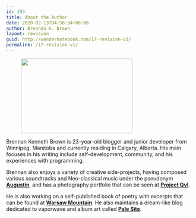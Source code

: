 ```yaml
---
id: 193
title: About the Author
date: 2020-02-13T04:58:34+00:00
author: Brennan K. Brown
layout: revision
guid: http://wandernotebook.com/17-revision-v1/
permalink: /17-revision-v1/
---
```

<div class="wp-block-image is-style-circle-mask">
  <figure class="alignright size-medium is-resized"><img src="http://wandernotebook.com/wp-content/uploads/2020/02/Brennan-Brown-300x200.jpg" alt="" class="wp-image-191" width="300" height="200" srcset="http://wandernotebook.com/wp-content/uploads/2020/02/Brennan-Brown-300x200.jpg 300w, http://wandernotebook.com/wp-content/uploads/2020/02/Brennan-Brown-1024x682.jpg 1024w, http://wandernotebook.com/wp-content/uploads/2020/02/Brennan-Brown-768x512.jpg 768w, http://wandernotebook.com/wp-content/uploads/2020/02/Brennan-Brown-900x600.jpg 900w, http://wandernotebook.com/wp-content/uploads/2020/02/Brennan-Brown.jpg 1280w" sizes="(max-width: 300px) 100vw, 300px" /></figure>
</div>

Brennan Kenneth Brown is 23-year-old blogger and junior developer from Winnipeg, Manitoba and currently residing in Calgary, Alberta. His main focuses in his writing include self-development, community, and his experiences with programming.  
  
Brennan also enjoys a variety of creative side-projects, having composed various soundtracks and Neo-classical music under the pseudonym [**Augustin**](https://augustin.bandcamp.com/), and has a photography portfolio that can be seen at [**Project Qvl**](https://deviantart.com/qvl). 

He is also working on a self-published book of poetry with excerpts that can be found at [**Warsaw Mountain**](https://warsawmountain.com/). He also maintains a dream-like blog dedicated to vaporwave and album art called [**Pale Site**](http://pale.site/).